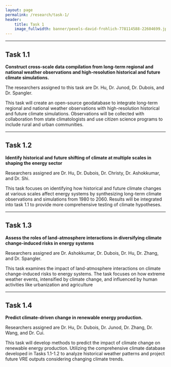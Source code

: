 ```yaml
---
layout: page
permalink: /research/task-1/
header:
    title: Task 1
    image_fullwidth: banner/pexels-david-frohlich-778114588-22604699.jpg
---
```


<hr class="border-primary">

## Task 1.1

**Construct cross-scale data compilation from long-term regional and national weather
observations and high-resolution historical and future climate simulations.**

The researchers assigned to this task are Dr. Hu, Dr. Junod, Dr. Dubois, and Dr. Spangler.

This task will create an open-source geodatabase to integrate long-term regional
and national weather observations with high-resolution historical and future
climate simulations. Observations will be collected with collaboration from
state climatologists and use citizen science programs to include rural and urban
communities.

<hr class="border-primary">

## Task 1.2

**Identify historical and future shifting of climate at multiple scales in
shaping the energy sector**

Researchers assigned are Dr. Hu, Dr. Dubois, Dr. Christy, Dr. Ashokkumar, and Dr. Shi.

This task focuses on identifying how historical and future climate changes at
various scales affect energy systems by synthesizing long-term climate
observations and simulations from 1980 to 2060. Results will be integrated into
task 1.1 to provide more comprehensive testing of climate hypotheses.

<hr class="border-primary">

## Task 1.3

**Assess the roles of land-atmosphere interactions in diversifying climate change-induced risks
in energy systems**

Researchers assigned are Dr. Ashokkumar, Dr. Dubois, Dr. Hu, Dr. Zhang, and Dr. Spangler.

This task examines the impact of land-atmosphere interactions on climate
change-induced risks to energy systems. The task focuses on how extreme weather
events, intensified by climate change, and influenced by human activities like
urbanization and agriculture

<hr class="border-primary">

## Task 1.4

**Predict climate-driven change in renewable energy production.**

Researchers assigned are Dr. Hu, Dr. Dubois, Dr. Junod, Dr. Zhang, Dr. Wang, and Dr. Cui.

This task will develop methods to predict the impact of climate change on
renewable energy production. Utilizing the comprehensive climate database
developed in Tasks 1.1-1.2 to analyze historical weather patterns and project
future VRE outputs considering changing climate trends.


